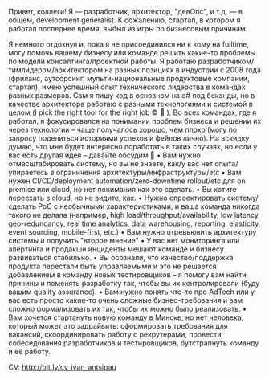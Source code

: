 Привет, коллеги!
Я — разработчик, архитектор, "девОпс", и т.д. — в общем, development generalist. 
К сожалению, стартап, в котором я работал последнее время, выбыл из игры по бизнесовым причинам.

Я немного отдохнул и, пока я не присоединился ни к кому на fulltime, могу помочь вашему бизнесу или команде решить какие-то проблемы по модели консалтинга/проектной работы. Я работаю разработчиком/тимлидером/архитектором на разных позициях в индустрии с 2008 года (фриланс, аутсорсинг, мульти-национальные продуктовые компании, стартап), имею успешный опыт технического лидерства в командах разных размеров. Сам я пишу код в основном на c# под бекэнды, но в качестве архитектора работаю с разными технологиями и системой в целом (I pick the right tool for the right job © 🙂 ). Во всех командах, где я работал, я фокусировался на понимании проблем бизнеса и решении их через технологии – чаще получалось хорошо, чем плохо (могу по запросу поделиться историями успехов и фейлов лично). На вскидку думаю, что мне будет интересно поработать в таких случаях, но если у вас есть другая идея –  давайте обсудим 🙂
• Вам нужно отмасштабировать систему, но вы не знаете, как/у вас нет опыта/упираетесь в ограничения архитектуры/инфраструктуры/etc 
• Вам нужен CI/CD/deployment automation/zero-downtime rollout/etc для on premise или cloud, но нет понимания как это сделать. 
• Вы хотите переехать в cloud, но не видите, как.
• Нужно спроектировать систему/сделать PoC с необычными характеристиками, и ваша команда никогда такого не делала (например, high load/throughput/availability, low latency, geo-redundancy, real time analytics, data warehousing, reporting, elasticity, event sourcing, mobile-first, etc.)
• Вам нужно отревьювить архитектуру системы и получить "второе мнение" 
• У вас нет мониторинга или алёртинга и продакшн инциденты мешают команде и бизнесу развиваться стабильно.
• Вы осознали, что качество/поддержка продукта перестали быть управляемыми и это не решается добавлением в команду новых тестировщиков – я помогу вам найти причины и поменять разработку так, чтобы вы их контролировали (буду вашим quality assurance).
• Вам нужно понять что-то про AdTech или у вас есть просто какие-то очень сложные бизнес-требования и вам сложно формализовать их так, чтобы их можно было реализовать.
• Вам хочется стартануть новую команду в Минске, но нет человека, который может это задрайвить: сформировать требования для вакансий, скоординировать работу с рекрутерами, провести собеседования разработчиков и тестировщиков, бутстрапнуть команду и её работу.

CV: http://bit.ly/cv_ivan_antsipau
